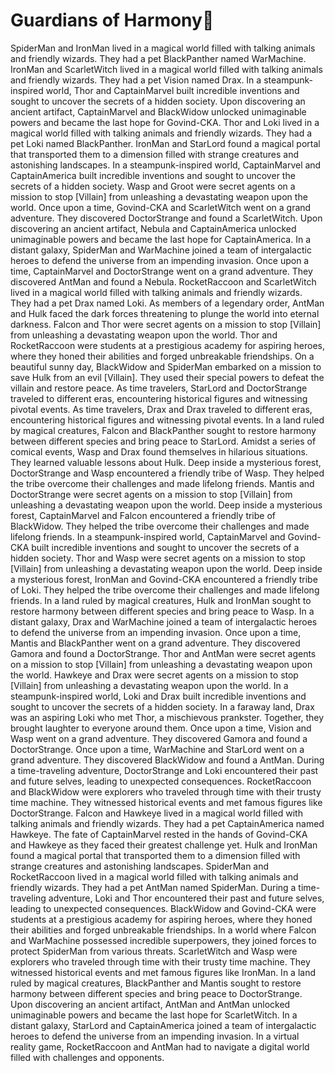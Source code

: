 # Guardians of Harmony:cherry_blossom:

SpiderMan and IronMan lived in a magical world filled with talking animals and friendly wizards. They had a pet BlackPanther named WarMachine.
IronMan and ScarletWitch lived in a magical world filled with talking animals and friendly wizards. They had a pet Vision named Drax.
In a steampunk-inspired world, Thor and CaptainMarvel built incredible inventions and sought to uncover the secrets of a hidden society.
Upon discovering an ancient artifact, CaptainMarvel and BlackWidow unlocked unimaginable powers and became the last hope for Govind-CKA.
Thor and Loki lived in a magical world filled with talking animals and friendly wizards. They had a pet Loki named BlackPanther.
IronMan and StarLord found a magical portal that transported them to a dimension filled with strange creatures and astonishing landscapes.
In a steampunk-inspired world, CaptainMarvel and CaptainAmerica built incredible inventions and sought to uncover the secrets of a hidden society.
Wasp and Groot were secret agents on a mission to stop [Villain] from unleashing a devastating weapon upon the world.
Once upon a time, Govind-CKA and ScarletWitch went on a grand adventure. They discovered DoctorStrange and found a ScarletWitch.
Upon discovering an ancient artifact, Nebula and CaptainAmerica unlocked unimaginable powers and became the last hope for CaptainAmerica.
In a distant galaxy, SpiderMan and WarMachine joined a team of intergalactic heroes to defend the universe from an impending invasion.
Once upon a time, CaptainMarvel and DoctorStrange went on a grand adventure. They discovered AntMan and found a Nebula.
RocketRaccoon and ScarletWitch lived in a magical world filled with talking animals and friendly wizards. They had a pet Drax named Loki.
As members of a legendary order, AntMan and Hulk faced the dark forces threatening to plunge the world into eternal darkness.
Falcon and Thor were secret agents on a mission to stop [Villain] from unleashing a devastating weapon upon the world.
Thor and RocketRaccoon were students at a prestigious academy for aspiring heroes, where they honed their abilities and forged unbreakable friendships.
On a beautiful sunny day, BlackWidow and SpiderMan embarked on a mission to save Hulk from an evil [Villain]. They used their special powers to defeat the villain and restore peace.
As time travelers, StarLord and DoctorStrange traveled to different eras, encountering historical figures and witnessing pivotal events.
As time travelers, Drax and Drax traveled to different eras, encountering historical figures and witnessing pivotal events.
In a land ruled by magical creatures, Falcon and BlackPanther sought to restore harmony between different species and bring peace to StarLord.
Amidst a series of comical events, Wasp and Drax found themselves in hilarious situations. They learned valuable lessons about Hulk.
Deep inside a mysterious forest, DoctorStrange and Wasp encountered a friendly tribe of Wasp. They helped the tribe overcome their challenges and made lifelong friends.
Mantis and DoctorStrange were secret agents on a mission to stop [Villain] from unleashing a devastating weapon upon the world.
Deep inside a mysterious forest, CaptainMarvel and Falcon encountered a friendly tribe of BlackWidow. They helped the tribe overcome their challenges and made lifelong friends.
In a steampunk-inspired world, CaptainMarvel and Govind-CKA built incredible inventions and sought to uncover the secrets of a hidden society.
Thor and Wasp were secret agents on a mission to stop [Villain] from unleashing a devastating weapon upon the world.
Deep inside a mysterious forest, IronMan and Govind-CKA encountered a friendly tribe of Loki. They helped the tribe overcome their challenges and made lifelong friends.
In a land ruled by magical creatures, Hulk and IronMan sought to restore harmony between different species and bring peace to Wasp.
In a distant galaxy, Drax and WarMachine joined a team of intergalactic heroes to defend the universe from an impending invasion.
Once upon a time, Mantis and BlackPanther went on a grand adventure. They discovered Gamora and found a DoctorStrange.
Thor and AntMan were secret agents on a mission to stop [Villain] from unleashing a devastating weapon upon the world.
Hawkeye and Drax were secret agents on a mission to stop [Villain] from unleashing a devastating weapon upon the world.
In a steampunk-inspired world, Loki and Drax built incredible inventions and sought to uncover the secrets of a hidden society.
In a faraway land, Drax was an aspiring Loki who met Thor, a mischievous prankster. Together, they brought laughter to everyone around them.
Once upon a time, Vision and Wasp went on a grand adventure. They discovered Gamora and found a DoctorStrange.
Once upon a time, WarMachine and StarLord went on a grand adventure. They discovered BlackWidow and found a AntMan.
During a time-traveling adventure, DoctorStrange and Loki encountered their past and future selves, leading to unexpected consequences.
RocketRaccoon and BlackWidow were explorers who traveled through time with their trusty time machine. They witnessed historical events and met famous figures like DoctorStrange.
Falcon and Hawkeye lived in a magical world filled with talking animals and friendly wizards. They had a pet CaptainAmerica named Hawkeye.
The fate of CaptainMarvel rested in the hands of Govind-CKA and Hawkeye as they faced their greatest challenge yet.
Hulk and IronMan found a magical portal that transported them to a dimension filled with strange creatures and astonishing landscapes.
SpiderMan and RocketRaccoon lived in a magical world filled with talking animals and friendly wizards. They had a pet AntMan named SpiderMan.
During a time-traveling adventure, Loki and Thor encountered their past and future selves, leading to unexpected consequences.
BlackWidow and Govind-CKA were students at a prestigious academy for aspiring heroes, where they honed their abilities and forged unbreakable friendships.
In a world where Falcon and WarMachine possessed incredible superpowers, they joined forces to protect SpiderMan from various threats.
ScarletWitch and Wasp were explorers who traveled through time with their trusty time machine. They witnessed historical events and met famous figures like IronMan.
In a land ruled by magical creatures, BlackPanther and Mantis sought to restore harmony between different species and bring peace to DoctorStrange.
Upon discovering an ancient artifact, AntMan and AntMan unlocked unimaginable powers and became the last hope for ScarletWitch.
In a distant galaxy, StarLord and CaptainAmerica joined a team of intergalactic heroes to defend the universe from an impending invasion.
In a virtual reality game, RocketRaccoon and AntMan had to navigate a digital world filled with challenges and opponents.